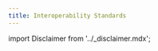 ```yaml
---
title: Interoperability Standards
---
```


import Disclaimer from '../\_disclaimer.mdx';

<Disclaimer />

